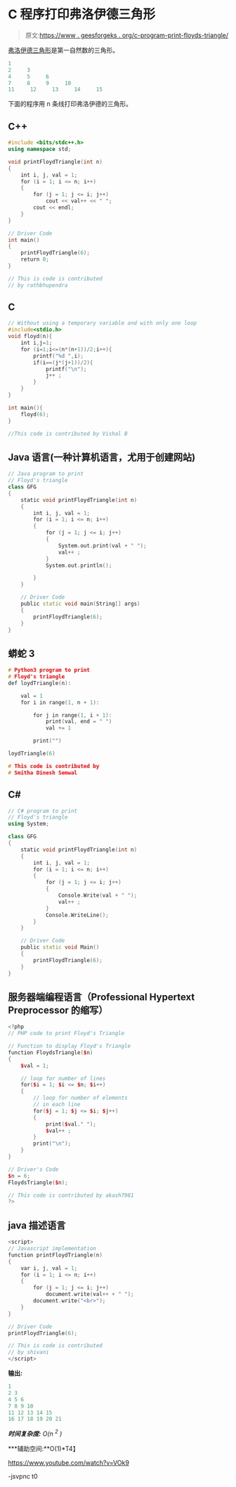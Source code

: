 # C 程序打印弗洛伊德三角形

> 原文:[https://www . geesforgeks . org/c-program-print-floyds-triangle/](https://www.geeksforgeeks.org/c-program-print-floyds-triangle/)

[弗洛伊德三角形](http://en.wikipedia.org/wiki/Floyd%27s_triangle)是第一自然数的三角形。

```cpp
1
2     3
4     5     6
7     8     9     10
11     12     13     14     15
```

下面的程序用 n 条线打印弗洛伊德的三角形。

## C++

```cpp
#include <bits/stdc++.h>
using namespace std;

void printFloydTriangle(int n)
{
    int i, j, val = 1;
    for (i = 1; i <= n; i++)
    {
        for (j = 1; j <= i; j++)
            cout << val++ << " ";
        cout << endl;
    }
}

// Driver Code
int main()
{
    printFloydTriangle(6);
    return 0;
}

// This is code is contributed
// by rathbhupendra
```

## C

```cpp
// Without using a temporary variable and with only one loop
#include<stdio.h>
void floyd(n){
    int i,j=1;
    for (i=1;i<=(n*(n+1))/2;i++){
        printf("%d ",i);
        if(i==(j*(j+1))/2){
            printf("\n");
            j++ ;
        }
    }
}

int main(){
    floyd(6);
}

//This code is contributed by Vishal B
```

## Java 语言(一种计算机语言，尤用于创建网站)

```cpp
// Java program to print
// Floyd's triangle
class GFG
{
    static void printFloydTriangle(int n)
    {
        int i, j, val = 1;
        for (i = 1; i <= n; i++)
        {
            for (j = 1; j <= i; j++)
            {
                System.out.print(val + " ");
                val++ ;
            }
            System.out.println();

        }
    }

    // Driver Code
    public static void main(String[] args)
    {
        printFloydTriangle(6);
    }
}
```

## 蟒蛇 3

```cpp
# Python3 program to print
# Floyd's triangle
def loydTriangle(n):

    val = 1
    for i in range(1, n + 1):

        for j in range(1, i + 1):
            print(val, end = " ")
            val += 1

        print("")

loydTriangle(6)

# This code is contributed by
# Smitha Dinesh Semwal
```

## C#

```cpp
// C# program to print
// Floyd's triangle
using System;

class GFG
{
    static void printFloydTriangle(int n)
    {
        int i, j, val = 1;
        for (i = 1; i <= n; i++)
        {
            for (j = 1; j <= i; j++)
            {
                Console.Write(val + " ");
                val++ ;
            }
            Console.WriteLine();
        }
    }

    // Driver Code
    public static void Main()
    {
        printFloydTriangle(6);
    }
}
```

## 服务器端编程语言（Professional Hypertext Preprocessor 的缩写）

```cpp
<?php
// PHP code to print Floyd's Triangle

// Function to display Floyd's Triangle
function FloydsTriangle($n)
{
    $val = 1;

    // loop for number of lines
    for($i = 1; $i <= $n; $i++)
    {
        // loop for number of elements
        // in each line
        for($j = 1; $j <= $i; $j++)
        {
            print($val." ");
            $val++ ;
        }
        print("\n");
    }
}

// Driver's Code
$n = 6;
FloydsTriangle($n);

// This code is contributed by akash7981
?>
```

## java 描述语言

```cpp
<script>
// Javascript implementation
function printFloydTriangle(n)
{
    var i, j, val = 1;
    for (i = 1; i <= n; i++)
    {
        for (j = 1; j <= i; j++)
            document.write(val++ + " ");
        document.write("<br>");
    }
}

// Driver Code
printFloydTriangle(6);

// This is code is contributed
// by shivani
</script>
```

**输出:**

```cpp
1
2 3
4 5 6
7 8 9 10
11 12 13 14 15
16 17 18 19 20 21
```

***时间复杂度:** O(n <sup>2</sup> )*

***辅助空间:**O(1)*T4】

https://www.youtube.com/watch?v=VOk9

-jsvpnc t0